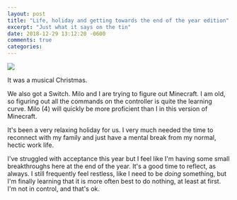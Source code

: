 ```yaml
---
layout: post
title: "Life, holiday and getting towards the end of the year edition"
excerpt: "Just what it says on the tin"
date: 2018-12-29 13:12:20 -0600
comments: true
categories: 
---
```


![]({{site.baseurl}}/assets/2018/12/xmas-music.jpg)

It was a musical Christmas.

We also got a Switch. Milo and I are trying to figure out Minecraft. I am old, so figuring out all the commands on the controller is quite the learning curve. Milo (4) will quickly be more proficient than I in this version of Minecraft. 

It's been a very relaxing holiday for us. I very much needed the time to reconnect with my family and just have a mental break from my normal, hectic work life.

I've struggled with acceptance this year but I feel like I'm having some small breakthroughs here at the end of the year. It's a good time to reflect, as always. I still frequently feel restless, like I need to be _doing_ something, but I'm finally learning that it is more often best to do nothing, at least at first. I'm not in control, and that's ok. 
